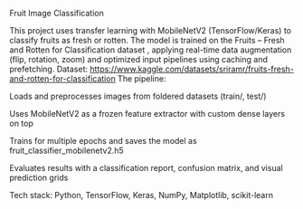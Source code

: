 Fruit Image Classification

This project uses transfer learning with MobileNetV2 (TensorFlow/Keras) to classify fruits as fresh or rotten. The model is trained on the Fruits – Fresh and Rotten for Classification dataset
, applying real-time data augmentation (flip, rotation, zoom) and optimized input pipelines using caching and prefetching.
Dataset: https://www.kaggle.com/datasets/sriramr/fruits-fresh-and-rotten-for-classification
The pipeline:

Loads and preprocesses images from foldered datasets (train/, test/)

Uses MobileNetV2 as a frozen feature extractor with custom dense layers on top

Trains for multiple epochs and saves the model as fruit_classifier_mobilenetv2.h5

Evaluates results with a classification report, confusion matrix, and visual prediction grids

Tech stack: Python, TensorFlow, Keras, NumPy, Matplotlib, scikit-learn
